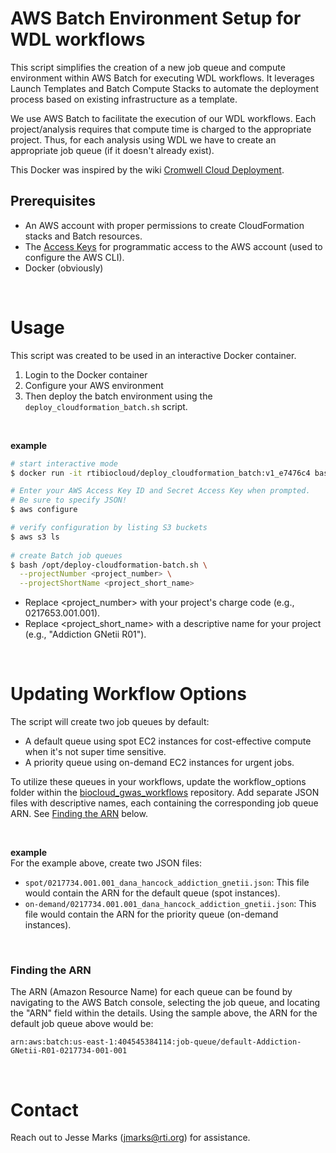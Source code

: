 # AWS Batch Environment Setup for WDL workflows
This script simplifies the creation of a new job queue and compute environment within AWS Batch for executing WDL workflows.
It leverages Launch Templates and Batch Compute Stacks to automate the deployment process based on existing infrastructure as a template.

We use AWS Batch to facilitate the execution of our WDL workflows.
Each project/analysis requires that compute time is charged to the appropriate project.
Thus, for each analysis using WDL we have to create an appropriate job queue (if it doesn't already exist).

This Docker was inspired by the wiki [Cromwell Cloud Deployment](https://github.com/RTIInternational/bioinformatics/wiki/Cromwell-Cloud-Deployment).


## Prerequisites
- An AWS account with proper permissions to create CloudFormation stacks and Batch resources.
- The [Access Keys](https://docs.aws.amazon.com/IAM/latest/UserGuide/id_credentials_access-keys.html) for programmatic access to the AWS account (used to configure the AWS CLI).
- Docker (obviously)

<br>


# Usage
This script was created to be used in an interactive Docker container.
1. Login to the Docker container
2. Configure your AWS environment
3. Then deploy the batch environment using the `deploy_cloudformation_batch.sh` script.
 
<br>

**example**
```bash
# start interactive mode
$ docker run -it rtibiocloud/deploy_cloudformation_batch:v1_e7476c4 bash

# Enter your AWS Access Key ID and Secret Access Key when prompted.
# Be sure to specify JSON!
$ aws configure

# verify configuration by listing S3 buckets  
$ aws s3 ls
  
# create Batch job queues
$ bash /opt/deploy-cloudformation-batch.sh \
  --projectNumber <project_number> \
  --projectShortName <project_short_name>
```
- Replace <project_number> with your project's charge code (e.g., 0217653.001.001).
- Replace <project_short_name> with a descriptive name for your project (e.g., "Addiction GNetii R01").

<br>

# Updating Workflow Options
The script will create two job queues by default:
- A default queue using spot EC2 instances for cost-effective compute when it's not super time sensitive.
- A priority queue using on-demand EC2 instances for urgent jobs.

To utilize these queues in your workflows, update the workflow_options folder within the [biocloud_gwas_workflows](https://github.com/RTIInternational/biocloud_gwas_workflows/tree/master) repository.
Add separate JSON files with descriptive names, each containing the corresponding job queue ARN.
See [Finding the ARN](#finding-the-arn) below.

<br>

**example**<br>
For the example above, create two JSON files:
* `spot/0217734.001.001_dana_hancock_addiction_gnetii.json`: This file would contain the ARN for the default queue (spot instances).
* `on-demand/0217734.001.001_dana_hancock_addiction_gnetii.json`: This file would contain the ARN for the priority queue (on-demand instances).


<br>


### Finding the ARN
The ARN (Amazon Resource Name) for each queue can be found by navigating to the AWS Batch console, selecting the job queue, and locating the "ARN" field within the details.
Using the sample above, the ARN for the default job queue above would be:

```
arn:aws:batch:us-east-1:404545384114:job-queue/default-Addiction-GNetii-R01-0217734-001-001
```

<br>

# Contact
Reach out to Jesse Marks (jmarks@rti.org) for assistance.
